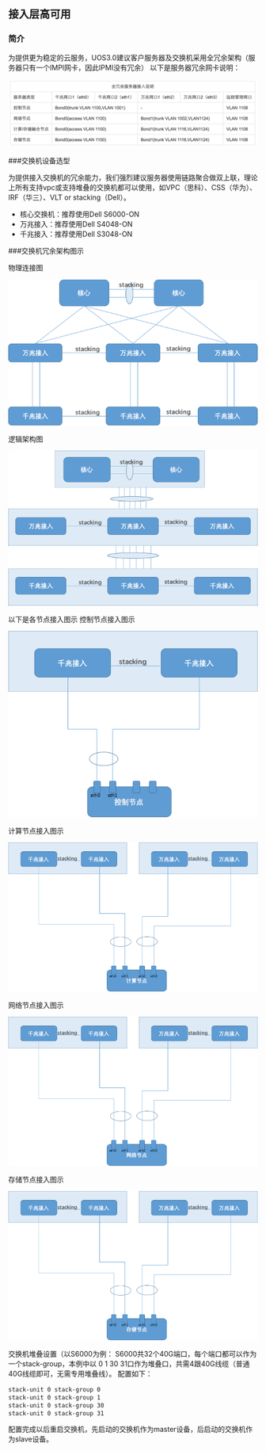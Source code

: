 ## 接入层高可用

### 简介

为提供更为稳定的云服务，UOS3.0建议客户服务器及交换机采用全冗余架构（服务器只有一个IMPI网卡，因此IPMI没有冗余）
以下是服务器冗余网卡说明：

![arch][1]
 
###交换机设备选型

为提供接入交换机的冗余能力，我们强烈建议服务器使用链路聚合做双上联，理论上所有支持vpc或支持堆叠的交换机都可以使用，如VPC（思科）、CSS（华为）、IRF（华三）、VLT or stacking（Dell）。

 - 核心交换机：推荐使用Dell S6000-ON
 - 万兆接入：推荐使用Dell S4048-ON
 - 千兆接入：推荐使用Dell S3048-ON
 
###交换机冗余架构图示

物理连接图

![phy][2]
 
逻辑架构图

![logical][3]

以下是各节点接入图示
控制节点接入图示

![control][4]

计算节点接入图示

![compute][5]

网络节点接入图示

![network][6]

存储节点接入图示

![storage][7]
 
交换机堆叠设置（以S6000为例：
S6000共32个40G端口，每个端口都可以作为一个stack-group，本例中以 0  1  30  31口作为堆叠口，共需4跟40G线缆（普通40G线缆即可，无需专用堆叠线）。
配置如下：
```
stack-unit 0 stack-group 0
stack-unit 0 stack-group 1
stack-unit 0 stack-group 30
stack-unit 0 stack-group 31
```

配置完成以后重启交换机，先启动的交换机作为master设备，后启动的交换机作为slave设备。

[1]: ../../images/deployment/QQ20160614-1@2x.png
[2]: ../../images/deployment/image2016-6-13_11-10-29.png
[3]: ../../images/deployment/image2016-6-13_11-7-12.png
[4]: ../../images/deployment/image2016-6-13_10-39-33.png
[5]: ../../images/deployment/image2016-6-13_10-46-40.png
[6]: ../../images/deployment/image2016-6-13_10-47-5.png
[7]: ../../images/deployment/image2016-6-13_10-47-20.png
